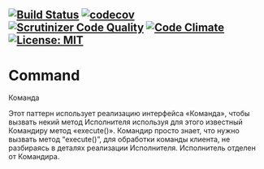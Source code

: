 [![Build Status](https://travis-ci.org/Jagepard/PhpDesignPatterns-Command.svg?branch=master)](https://travis-ci.org/Jagepard/PhpDesignPatterns-Command)
[![codecov](https://codecov.io/gh/Jagepard/PhpDesignPatterns-Command/branch/master/graph/badge.svg)](https://codecov.io/gh/Jagepard/PhpDesignPatterns-Command)
[![Scrutinizer Code Quality](https://scrutinizer-ci.com/g/Jagepard/PhpDesignPatterns-Command/badges/quality-score.png?b=master)](https://scrutinizer-ci.com/g/Jagepard/PhpDesignPatterns-Command/?branch=master)
[![Code Climate](https://codeclimate.com/github/Jagepard/PhpDesignPatterns-Command/badges/gpa.svg)](https://codeclimate.com/github/Jagepard/PhpDesignPatterns-Command)
[![License: MIT](https://img.shields.io/badge/license-MIT-498e7f.svg)](https://mit-license.org/)
-----

# Command
Команда

Этот паттерн использует реализацию интерфейса «Команда», чтобы вызвать некий метод Исполнителя используя для этого известный Командиру метод «execute()». Командир просто знает, что нужно вызвать метод “execute()”, для обработки команды клиента, не разбираясь в деталях реализации Исполнителя. Исполнитель отделен от Командира.
